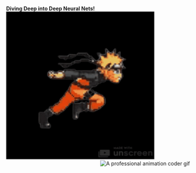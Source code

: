 **Diving Deep into Deep Neural Nets!**
<img src="https://github.com/ragitu5552/ragitu5552/blob/master/naruto-run-unscreen.gif" width="400">
<img src="https://github.com/user-attachments/assets/754f7f48-57b4-4b8f-9054-b21ef7803698" width="250px" align="right" alt="A professional animation coder gif"/>
